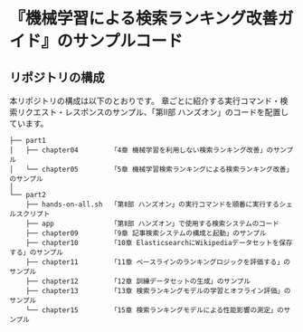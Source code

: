 # 『機械学習による検索ランキング改善ガイド』のサンプルコード

## リポジトリの構成

本リポジトリの構成は以下のとおりです。
章ごとに紹介する実行コマンド・検索リクエスト・レスポンスのサンプル、「第Ⅱ部 ハンズオン」のコードを配置しています。

```shell
├── part1
│   ├── chapter04        「4章 機械学習を利用しない検索ランキング改善」のサンプル
│   └── chapter05        「5章 機械学習検索ランキングによる検索ランキング改善」のサンプル
│
└── part2
    ├── hands-on-all.sh  「第Ⅱ部 ハンズオン」の実行コマンドを順番に実行するシェルスクリプト
    ├── app              「第Ⅱ部 ハンズオン」で使用する検索システムのコード
    ├── chapter09        「9章 記事検索システムの構成と起動」のサンプル
    ├── chapter10        「10章 ElasticsearchにWikipediaデータセットを保存する」のサンプル
    ├── chapter11        「11章 ベースラインのランキングロジックを評価する」のサンプル
    ├── chapter12        「12章 訓練データセットの生成」のサンプル
    ├── chapter13        「13章 検索ランキングモデルの学習とオフライン評価」のサンプル
    └── chapter15        「15章 検索ランキングモデルによる性能影響の測定」のサンプル
```
